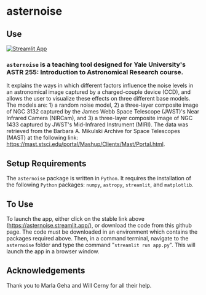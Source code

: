 # asternoise

## Use <a name = "getting_started"></a>
[![Streamlit App](https://static.streamlit.io/badges/streamlit_badge_black_white.svg)](https://asternoise.streamlit.app)

### ```asternoise``` is a teaching tool designed for Yale University's ASTR 255: Introduction to Astronomical Research course.

It explains the ways in which different factors influence the noise levels in an astronomical image captured by a charged-couple device (CCD), and allows the user to visualize these effects on three different base models. The models are: 1) a random noise model, 2) a three-layer composite image of NGC 3132 captured by the James Webb Space Telescope (JWST)'s Near Infrared Camera (NIRCam), and 3) a three-layer composite image of NGC 1433 captured by JWST's Mid-Infrared Instrument (MIRI). The data was retrieved from the Barbara A. Mikulski Archive for Space Telescopes (MAST) at the following link: https://mast.stsci.edu/portal/Mashup/Clients/Mast/Portal.html.

## Setup Requirements
The ```asternoise``` package is written in ```Python```. It requires the installation of the following ```Python``` packages: ```numpy```, ```astropy```, ```streamlit```, and ```matplotlib```.

## To Use
To launch the app, either click on the stable link above (https://asternoise.streamlit.app/), or download the code from this github page. The code must be downloaded in an environment which contains the packages required above. Then, in a command terminal, navigate to the ```asternoise``` folder and type the command "```streamlit run app.py```". This will launch the app in a browser window.

## Acknowledgements
Thank you to Marla Geha and Will Cerny for all their help.